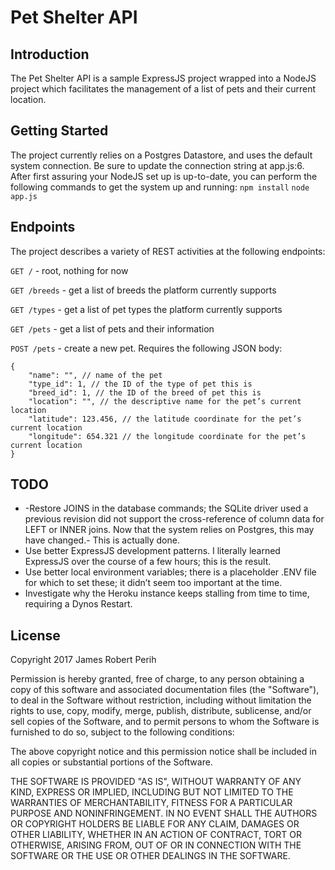 # Pet Shelter API
## Introduction
The Pet Shelter API is a sample ExpressJS project wrapped into a NodeJS project which facilitates the management of a list of pets and their current location.

## Getting Started
The project currently relies on a Postgres Datastore, and uses the default system connection. Be sure to update the connection string at app.js:6.
After first assuring your NodeJS set up is up-to-date, you can perform the following commands to get the system up and running:
`npm install`
`node app.js`

## Endpoints
The project describes a variety of REST activities at the following endpoints:

`GET /`	- root, nothing for now

`GET /breeds`	- get a list of breeds the platform currently supports

`GET /types`	- get a list of pet types the platform currently supports

`GET /pets`	- get a list of pets and their information

`POST /pets`	- create a new pet. Requires the following JSON body:
```
{
	"name": "", // name of the pet
	"type_id": 1, // the ID of the type of pet this is
	"breed_id": 1, // the ID of the breed of pet this is
	"location": "", // the descriptive name for the pet’s current location
	"latitude": 123.456, // the latitude coordinate for the pet’s current location
	"longitude": 654.321 // the longitude coordinate for the pet’s current location
}
```

## TODO
* -Restore JOINS in the database commands; the SQLite driver used a previous revision did not support the cross-reference of column data for LEFT or INNER joins. Now that the system relies on Postgres, this may have changed.- This is actually done.
* Use better ExpressJS development patterns. I literally learned ExpressJS over the course of a few hours; this is the result.
* Use better local environment variables; there is a placeholder .ENV file for which to set these; it didn’t seem too important at the time.
* Investigate why the Heroku instance keeps stalling from time to time, requiring a Dynos Restart.

## License
Copyright 2017 James Robert Perih

Permission is hereby granted, free of charge, to any person obtaining a copy of this software and associated documentation files (the "Software"), to deal in the Software without restriction, including without limitation the rights to use, copy, modify, merge, publish, distribute, sublicense, and/or sell copies of the Software, and to permit persons to whom the Software is furnished to do so, subject to the following conditions:

The above copyright notice and this permission notice shall be included in all copies or substantial portions of the Software.

THE SOFTWARE IS PROVIDED "AS IS", WITHOUT WARRANTY OF ANY KIND, EXPRESS OR IMPLIED, INCLUDING BUT NOT LIMITED TO THE WARRANTIES OF MERCHANTABILITY, FITNESS FOR A PARTICULAR PURPOSE AND NONINFRINGEMENT. IN NO EVENT SHALL THE AUTHORS OR COPYRIGHT HOLDERS BE LIABLE FOR ANY CLAIM, DAMAGES OR OTHER LIABILITY, WHETHER IN AN ACTION OF CONTRACT, TORT OR OTHERWISE, ARISING FROM, OUT OF OR IN CONNECTION WITH THE SOFTWARE OR THE USE OR OTHER DEALINGS IN THE SOFTWARE.
